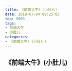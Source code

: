```yaml
---
title: 《前端大牛》(小肚儿)
date: 2019-07-04 09:25:03
top: 9000
tags: 
- 前端大牛
- 小肚儿
categories:
- 《前端大牛》(小肚儿)
---
```



## 《前端大牛》(小肚儿)

<!-- more -->